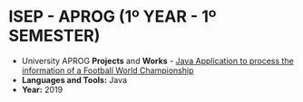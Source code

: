 # ISEP - APROG (1º YEAR - 1º SEMESTER)
* University APROG **Projects** and **Works** - [Java Application to process the information of a Football World Championship](ProjetoFinal)
* **Languages and Tools:** Java
* **Year:** 2019

